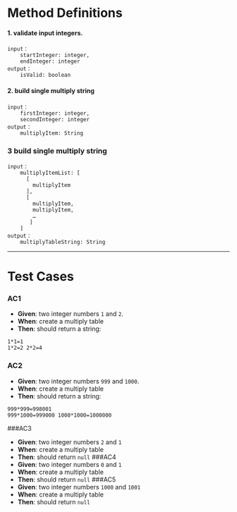 # Method Definitions
#### 1. validate input integers.
```
input：
    startInteger: integer,
    endInteger: integer
output：
    isValid: boolean 
```
#### 2. build single multiply string
```
input：
    firstInteger: integer,
    secondInteger: integer
output：
    multiplyItem: String
```
### 3 build single multiply string
```
input：
    multiplyItemList: [
      [
        multiplyItem
      ],
      [
        multiplyItem,
        multiplyItem,
        …
       ]
    ]
output：
    multiplyTableString: String
```
---

# Test Cases
### AC1
- **Given**: two integer numbers `1` and `2`.
- **When**: create a multiply table
- **Then**: should return a string:
```
1*1=1
1*2=2 2*2=4
```
### AC2
- **Given**: two integer numbers `999` and `1000`.
- **When**: create a multiply table
- **Then**: should return a string:
```
999*999=998001
999*1000=999000 1000*1000=1000000
```
###AC3
- **Given**: two integer numbers `2` and `1`
- **When**: create a multiply table
- **Then**: should return `null`
###AC4
- **Given**: two integer numbers `0` and `1`
- **When**: create a multiply table
- **Then**: should return `null`
###AC5
- **Given**: two integer numbers `1000` and `1001`
- **When**: create a multiply table
- **Then**: should return `null`